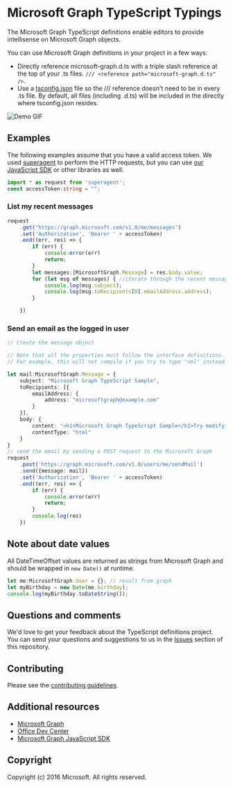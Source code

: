 # Microsoft Graph TypeScript Typings
The Microsoft Graph TypeScript definitions enable editors to provide intellisense on Microsoft Graph objects.

You can use Microsoft Graph definitions in your project in a few ways:
* Directly reference microsoft-graph.d.ts with a triple slash reference at the top of your .ts files.
```/// <reference path="microsoft-graph.d.ts" />```.
* Use a [tsconfig.json](http://www.typescriptlang.org/docs/handbook/tsconfig-json.html) file so the /// reference doesn't need to be in every .ts file. By default, all files (including .d.ts) will be included in the directly where tsconfig.json resides.

![Demo GIF](https://github.com/microsoftgraph/msgraph-typescript-typings/raw/master/typings-demo.gif)
## Examples
The following examples assume that you have a valid access token. We used [superagent](https://github.com/visionmedia/superagent) to perform the HTTP requests, but you can use [our JavaScript SDK](https://github.com/microsoftgraph/msgraph-sdk-javascript) or other libraries as well.
```typescript
import * as request from 'superagent';
const accessToken:string = "";
```
### List my recent messages
```typescript
request
    .get("https://graph.microsoft.com/v1.0/me/messages")
    .set('Authorization', 'Bearer ' + accessToken)
    .end((err, res) => {
        if (err) {
            console.error(err)
            return;
        }
        let messages:[MicrosoftGraph.Message] = res.body.value;
        for (let msg of messages) { //iterate through the recent messages
            console.log(msg.subject);
            console.log(msg.toRecipients[0].emailAddress.address);
        }

    })
```
### Send an email as the logged in user
```typescript
// Create the message object

// Note that all the properties must follow the interface definitions.
// For example, this will not compile if you try to type "xml" instead of "html" for contentType. 

let mail:MicrosoftGraph.Message = {
    subject: "Microsoft Graph TypeScript Sample",
    toRecipients: [{
        emailAddress: {
            address: "microsoftgraph@example.com"
        }
    }],
    body: {
        content: "<h1>Microsoft Graph TypeScript Sample</h1>Try modifying the sample",
        contentType: "html"
    }
}
// send the email by sending a POST request to the Microsoft Graph
request
    .post('https://graph.microsoft.com/v1.0/users/me/sendMail')
    .send({message: mail})
    .set('Authorization', 'Bearer ' + accessToken)
    .end((err, res) => {
        if (err) {
            console.error(err)
            return;
        }
        console.log(res)
    })

```

## Note about date values
All DateTimeOffset values are returned as strings from Microsoft Graph and should be wrapped in ```new Date()``` at runtime.
```typescript
let me:MicrosoftGraph.User = {}; // result from graph
let myBirthday = new Date(me.birthday);
console.log(myBirthday.toDateString());
```

## Questions and comments

We'd love to get your feedback about the TypeScript definitions project. You can send your questions and suggestions to us in the [Issues](https://github.com/microsoftgraph/msgraph-typescript-typings/issues) section of this repository.


## Contributing
Please see the [contributing guidelines](CONTRIBUTING.md).

## Additional resources

* [Microsoft Graph](https://graph.microsoft.io)
* [Office Dev Center](http://dev.office.com/)
* [Microsoft Graph JavaScript SDK](https://github.com/microsoftgraph/msgraph-sdk-javascript)

## Copyright
Copyright (c) 2016 Microsoft. All rights reserved.
